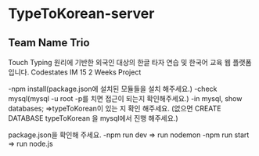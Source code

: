 # TypeToKorean-server 

## Team Name Trio

Touch Typing 원리에 기반한 외국인 대상의 한글 타자 연습 및 한국어 교육 웹 플랫폼입니다. 
Codestates IM 15 2 Weeks Project

-npm install(package.json에 설치된 모듈들을 설치 해주세요.)
-check mysql(mysql -u root -p를 치면 접근이 되는지 확인해주세요.)
-in mysql, show databases;
 =>typeToKorean이 있는 지 확인 해주세요. (없으면 CREATE DATABASE typeToKorean 을 mysql에서 진행 해주세요.)

 package.json을 확인해 주세요.
 -npm run dev => run nodemon
 -npm run start => run node.js